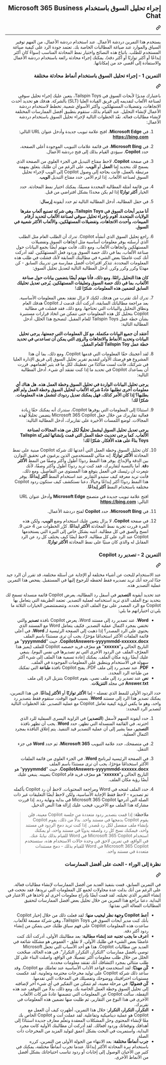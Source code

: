 <div class="Box-sc-g0xbh4-0 eoaCFS js-snippet-clipboard-copy-unpositioned undefined" data-hpc="true"><article class="markdown-body entry-content container-lg" itemprop="text"><div class="markdown-heading" dir="rtl"><h1 tabindex="-1" class="heading-element" dir="rtl">إجراء تحليل السوق باستخدام Microsoft 365 Business Chat</h1><a id="user-content-إجراء-تحليل-السوق-باستخدام-microsoft-365-business-chat" class="anchor" aria-label="Permalink: إجراء تحليل السوق باستخدام Microsoft 365 Business Chat" href="#إجراء-تحليل-السوق-باستخدام-microsoft-365-business-chat"><svg class="octicon octicon-link" viewBox="0 0 16 16" version="1.1" width="16" height="16" aria-hidden="true"><path d="m7.775 3.275 1.25-1.25a3.5 3.5 0 1 1 4.95 4.95l-2.5 2.5a3.5 3.5 0 0 1-4.95 0 .751.751 0 0 1 .018-1.042.751.751 0 0 1 1.042-.018 1.998 1.998 0 0 0 2.83 0l2.5-2.5a2.002 2.002 0 0 0-2.83-2.83l-1.25 1.25a.751.751 0 0 1-1.042-.018.751.751 0 0 1-.018-1.042Zm-4.69 9.64a1.998 1.998 0 0 0 2.83 0l1.25-1.25a.751.751 0 0 1 1.042.018.751.751 0 0 1 .018 1.042l-1.25 1.25a3.5 3.5 0 1 1-4.95-4.95l2.5-2.5a3.5 3.5 0 0 1 4.95 0 .751.751 0 0 1-.018 1.042.751.751 0 0 1-1.042.018 1.998 1.998 0 0 0-2.83 0l-2.5 2.5a1.998 1.998 0 0 0 0 2.83Z"></path></svg></a></div>
<hr>
<p dir="rtl">يستخدم هذا التمرين دردشة الأعمال. عند استخدام دردشة الأعمال، من المهم توفير السياق والموارد عند صياغة المطالبات الخاصة بك. تعتمد جودة الرد على كيفية صياغة المستخدم للطلب. باتباع هذه النصائح واختيار نمط المحادثة المناسب (سواءً كان أكثر إبداعًا أو أكثر توازنًا أو أكثر دقة)، يمكنك إجراء محادثة رائعة باستخدام دردشة الأعمال والاستفادة إلى أقصى حد من إمكاناتها.</p>
<div class="markdown-heading" dir="rtl"><h3 tabindex="-1" class="heading-element" dir="rtl">التمرين 1 - إجراء تحليل السوق باستخدام أنماط محادثة مختلفة</h3><a id="user-content-التمرين-1---إجراء-تحليل-السوق-باستخدام-أنماط-محادثة-مختلفة" class="anchor" aria-label="Permalink: التمرين 1 - إجراء تحليل السوق باستخدام أنماط محادثة مختلفة" href="#التمرين-1---إجراء-تحليل-السوق-باستخدام-أنماط-محادثة-مختلفة"><svg class="octicon octicon-link" viewBox="0 0 16 16" version="1.1" width="16" height="16" aria-hidden="true"><path d="m7.775 3.275 1.25-1.25a3.5 3.5 0 1 1 4.95 4.95l-2.5 2.5a3.5 3.5 0 0 1-4.95 0 .751.751 0 0 1 .018-1.042.751.751 0 0 1 1.042-.018 1.998 1.998 0 0 0 2.83 0l2.5-2.5a2.002 2.002 0 0 0-2.83-2.83l-1.25 1.25a.751.751 0 0 1-1.042-.018.751.751 0 0 1-.018-1.042Zm-4.69 9.64a1.998 1.998 0 0 0 2.83 0l1.25-1.25a.751.751 0 0 1 1.042.018.751.751 0 0 1 .018 1.042l-1.25 1.25a3.5 3.5 0 1 1-4.95-4.95l2.5-2.5a3.5 3.5 0 0 1 4.95 0 .751.751 0 0 1-.018 1.042.751.751 0 0 1-1.042.018 1.998 1.998 0 0 0-2.83 0l-2.5 2.5a1.998 1.998 0 0 0 0 2.83Z"></path></svg></a></div>
<p dir="rtl">باعتبارك مديرًا لأبحاث السوق في Tailspin Toys، يتعين عليك إجراء تحليل سوقي لصناعة الألعاب لتقديمه إلى فريق القيادة العليا (SLT) بالشركة. هدفك هو تحديد أحدث الاتجاهات، وتفضيلات المستهلكين، وأكثر الأسواق شعبية. تخطط لاستخدام دردشة الأعمال لإنشاء التحليل. عند القيام بذلك، ستقوم بتطبيق أفضل الممارسات المختلفة لإنشاء مطالبات فعالة. نفّذ الخطوات التالية لإجراء تحليل السوق باستخدام دردشة الأعمال:</p>
<ol dir="rtl">
<li>
<p dir="rtl">في <strong>Microsoft Edge</strong>، افتح علامة تبويب جديدة وأدخل عنوان URL التالي: <strong><a href="https://bing.com" rel="nofollow">https://bing.com</a></strong></p>
</li>
<li>
<p dir="rtl">في <strong>Microsoft Bing</strong>، في قائمة علامات التبويب الموجودة أعلى الصفحة، حدد <strong>Copilot</strong>. سيؤدي القيام بذلك إلى فتح دردشة الأعمال.</p>
</li>
<li>
<p dir="rtl">في صفحة <strong>Copilot</strong>، لاحظ مفتاح التبديل في الجزء العلوي من الصفحة الذي يسمح لك بتحديد إما <strong>العمل</strong> أو <strong>الويب</strong>. على الرغم من أن طلبك يتعلق بمهمة مرتبطة بالعمل، فأنت بحاجة إلى وصول Copilot إلى الويب لإجراء تحليل السوق لصناعة الألعاب. إذا لزم الأمر، حدد مفتاح التبديل <strong>الويب</strong>.</p>
</li>
<li>
<p dir="rtl">من قائمة أمثلة المطالبة المحددة مسبقًا، يمكنك اختيار نمط المحادثة. حدد الخيار <strong>أكثر توازنًا</strong> إذا لم يكن محددًا بشكل افتراضي من قبل.</p>
</li>
<li>
<p dir="rtl">في حقل المطالبة، أدخل المطالبة التالية ثم حدد أيقونة <strong>إرسال</strong>:</p>
<p dir="rtl"><strong>أنا مدير أبحاث السوق في Tailspin Toys، وهي شركة تصنيع ألعاب مقرها الولايات المتحدة. أقوم بإجراء تحليل سوقي لصناعة الألعاب لتحديد أرقام المبيعات، وأحدث الاتجاهات، وتفضيلات المستهلكين، والألعاب الأكثر شعبية في السوق</strong>.</p>
</li>
<li>
<p dir="rtl">راجع تحليل السوق الذي أنشأه Copilot. تدرك أن الطلب العام مثل الطلب الذي أرسلته يوفر معلومات أساسية مثل اتجاهات السوق وتفضيلات المستهلكين واتجاهات الألعاب. ومع ذلك، فأنت مهتم أيضًا بجمع البيانات حول صناعة الألعاب، بما في ذلك حصة السوق وردود فعل المستهلكين. لقد أدركت أنك كنت غامضًا بعض الشيء في مطالبتك السابقة لأنك فشلت في طلب هذه المعلومات المحددة. تتذكر اقتراحات أفضل ممارسة من تدريبك السابق - كن مهذبًا وكرر وكرر وكرر. أدخل المطالبة التالية لتعديل تحليل السوق:</p>
<p dir="rtl"><strong>كان هذا التحليل رائعًا. ومع ذلك، فأنا مهتم أيضًا بتضمين بيانات حول صناعة الألعاب، بما في ذلك حصة السوق وتعليقات المستهلكين. يُرجى تعديل تحليلك السابق لتضمين هذه المعلومات. شكرًا لك</strong>!</p>
</li>
<li>
<p dir="rtl">تدرك أنك تقترب من هدفك، لكنك لا تزال تفتقد بعض المعلومات الأساسية. بعد مراجعة مطالباتك السابقة، أدركت أنك قدمت لـ Copilot هدفك العام ونطاق التحليل والبيانات التي تحتاجها. ومع ذلك، فقد فشلت في مطالبة Copilot بتحليل كل هذه المعلومات حتى تتمكن من اتخاذ قرارات مستنيرة بشأن خطة عمل Tailspin Toys للعام المقبل. لتصحيح هذا الخلل، أدخل المطالبة التالية:</p>
<p dir="rtl"><strong>أعتقد أن جميع البيانات مكتملة. مع كل المعلومات التي جمعتها، يرجى تحليل البيانات وتحديد الأنماط والاتجاهات والرؤى التي يمكن أن تساعدني في تحديد خطة عمل Tailspin Toy للعام المقبل</strong>.</p>
</li>
<li>
<p dir="rtl">لقد أعجبتك حقًا المعلومات التي قدمها Copilot. ومع ذلك، بما أن هذا المشروع هو فرصتك الأولى لتقديم تقرير تحليل السوق إلى فريق الإدارة العليا في شركتك، فأنت لست متأكدًا من تغطيتك لكل ما قد يثير اهتمامهم. قررت أن يساعدك Copilot في تحديد ما إذا كنت تفتقد أي شيء. أدخل المطالبة التالية:</p>
<p dir="rtl"><strong>يرجى تحليل البيانات الواردة في تحليل السوق وخطة العمل هذه. هل هناك أي معلومات أخرى تطلبها عادةً شركة الألعاب لتحليل السوق وخطة العمل ولم أقم بطلبها؟ إذا كان الأمر كذلك، فهل يمكنك تعديل ردودك لتشمل هذه المعلومات. شكرًا لك</strong>!</p>
</li>
<li>
<p dir="rtl">استنادًا إلى المعلومات التي يوفرها Copilot، ستدرك أنه يمكنك حقًا زيادة فعالية تقاريرك من خلال جعل Microsoft 365 Copilot يتضمن تحليلًا لهذه المجالات. لوضع اللمسات الأخيرة على تقاريرك، أدخل المطالبة التالية:</p>
<p dir="rtl"><strong>يرجى تعديل تحليل السوق ليشمل تحليلًا لكل من هذه المجالات لصناعة الألعاب. كما يرجى تحديث خطة العمل التي قمت بإنشائها لشركة Tailspin Toys بناءً على هذه الأفكار. شكرًا لك</strong>!</p>
</li>
<li>
<p dir="rtl">كان تحليل السوق وخطة العمل التي أعدتها لك شركة Copilot مبنية على نمط المحادثة <strong>الأكثر توازنًا</strong>. إنه مثالي للمستخدمين الذين يرغبون في تحقيق التوازن بين الدقة والإبداع. يوفر هذا النمط ردودًا أطول وأكثر وصفًا من النمط <strong>الأكثر دقة</strong>. أما بالنسبة لتقاريرك، فقد كنت تريد ردودًا أطول وأكثر وصفًا، لأنك شعرت أن رئيسك في العمل يتوقع هذا المستوى من التفاصيل. ومع ذلك، فأنت تريد معرفة كيف ستبدو التقارير عند استخدام النمط <strong>أكثر إبداعًا</strong>. يوفر هذا النمط ردودًا أكثر إبداعًا وخيالًا. دعنا نستكشف كيف ستكون ردود Copilot مختلفة باستخدام النمط <strong>أكثر إبداعًا</strong>.</p>
<p dir="rtl">افتح علامة تبويب جديدة في متصفح <strong>Microsoft Edge</strong> وأدخل عنوان URL التالي: <strong><a href="https://bing.com" rel="nofollow">https://bing.com</a></strong></p>
</li>
<li>
<p dir="rtl">في <strong>Microsoft Bing</strong>، حدد <strong>Copilot</strong> لفتح دردشة الأعمال.</p>
</li>
<li>
<p dir="rtl">في صفحة <strong>Copilot</strong>، لا يزال يتعين عليك استخدام وضع <strong>الويب</strong>، ولكن هذه المرة قررت تجربة نمط المحادثة <strong>الأكثر ابداعًا</strong>. كرِّر الخطوات من 4 حتى 9. انسخ والصق في كل مطالبة. انتبه بشكل خاص إلى النبرة التي يستخدمها Copilot عند الرد على كل مطالبة. لاحظ أيضًا كيف يختلف كل رد عن الرد المقابل له والذي كان مبنيًا على نمط المحادثة <strong>الأكثر توازنًا</strong>.</p>
</li>
</ol>
<div class="markdown-heading" dir="rtl"><h3 tabindex="-1" class="heading-element" dir="rtl">التمرين 2 - تصدير رد Copilot</h3><a id="user-content-التمرين-2---تصدير-رد-copilot" class="anchor" aria-label="Permalink: التمرين 2 - تصدير رد Copilot" href="#التمرين-2---تصدير-رد-copilot"><svg class="octicon octicon-link" viewBox="0 0 16 16" version="1.1" width="16" height="16" aria-hidden="true"><path d="m7.775 3.275 1.25-1.25a3.5 3.5 0 1 1 4.95 4.95l-2.5 2.5a3.5 3.5 0 0 1-4.95 0 .751.751 0 0 1 .018-1.042.751.751 0 0 1 1.042-.018 1.998 1.998 0 0 0 2.83 0l2.5-2.5a2.002 2.002 0 0 0-2.83-2.83l-1.25 1.25a.751.751 0 0 1-1.042-.018.751.751 0 0 1-.018-1.042Zm-4.69 9.64a1.998 1.998 0 0 0 2.83 0l1.25-1.25a.751.751 0 0 1 1.042.018.751.751 0 0 1 .018 1.042l-1.25 1.25a3.5 3.5 0 1 1-4.95-4.95l2.5-2.5a3.5 3.5 0 0 1 4.95 0 .751.751 0 0 1-.018 1.042.751.751 0 0 1-1.042.018 1.998 1.998 0 0 0-2.83 0l-2.5 2.5a1.998 1.998 0 0 0 0 2.83Z"></path></svg></a></div>
<p dir="rtl">عند الاستخدام للبحث عن أشياء مختلفة أو الإجابة عن أسئلة مختلفة، قد تقرر أن الرد جيد جدًا لدرجة أنك تريد تصديره فقط لحفظه للرجوع إليها في المستقبل. يفحص هذا التمرين عملية التصدير هذه.</p>
<p dir="rtl">عند تحديد أيقونة <strong>التصدير</strong> في أسفل رد المطالبة، يعرض Copilot قائمة منسدلة تسمح لك بتحديد نوع الملف الذي تريد استخدامه لعملية التصدير. تعتمد الطريقة التي يتعامل بها Copilot مع الرد المصدر على نوع الملف الذي تحدده. وتتضمتتضمن الخيارات الثلاثة ما يلي:ن اختياراتهم ما يلي:</p>
<ul dir="rtl">
<li><strong>Word</strong>. عند تصدير رد إلى مستند Word، يعرض Copilot نافذة <strong>تصدير</strong> والتي تختفي بمجرد اكتمال عملية التصدير. فكيف يتعامل Word مع المستند الذي يحتوي على الرد المصدر؟ إذا ذهبت إلى الصفحة الرئيسية لـ <strong>Word</strong>، في أعلى قائمة الملفات الأكثر استخدامًا مؤخرًا، يجب أن ترى مستندًا باسم الملف <strong>CopilotAnswers-yyyymmdd-xxxxxx.docx</strong>، حيث "<strong>yyyymmdd</strong>" هو التاريخ الحالي و"<strong>xxxxxx</strong>" هو معرّف فريد خصصه Copilot للملف (يميز هذا المعرّف الملف عن الردود الأخرى التي تم تصديرها في نفس اليوم). ينبغي عليك أيضًا رؤية مكان الملف. يمكنك إعادة تسمية هذا الملف إلى شيء أكثر سهولة في الاستخدام وينطبق على المعلومات الموجودة في الملف.</li>
<li><strong>PDF</strong>. عند تصدير رد إلى ملف PDF، يفتح Copilot نافذة <strong>طباعة</strong> التي تمكنك من طباعة الرد المحدد.</li>
<li><strong>نص</strong> عند تصدير رد إلى ملف نصي، يقوم Copilot بتنزيل الرد إلى ملف <strong>Answer.txt</strong> في مجلد <strong>التنزيلات</strong>.</li>
</ul>
<p dir="rtl">حدد الردود الأولى للنمط الذي تفضله - إما <strong>الأكثر توازنًا</strong> أو <strong>الأكثر إبداعًا</strong>. في هذا التمرين، يمكنك تصدير هذا الرد إلى مستند <strong>Word</strong>. بسبب قيود الوقت، ستقوم فقط بتصدير رد واحد، وهو ما يكفي لرؤية كيفية تعامل Copilot مع عملية التصدير. نفّذ الخطوات التالية لتصدير الرد المحدد:</p>
<ol dir="rtl">
<li>
<p dir="rtl">حدد أيقونة السهم لأسفل (<strong>التصدير</strong>) في الزاوية اليسرى السفلية للرد الذي اخترته. في القائمة المنسدلة التي تظهر، حدد <strong>Word</strong>. يجب أن تظهر نافذة <strong>التصدير</strong>، مما يشير إلى أن عملية التصدير قيد التنفيذ. يتم إغلاق النافذة بمجرد اكتمال العملية.</p>
</li>
<li>
<p dir="rtl">في متصفحك، حدد علامة التبويب <strong>Microsoft 365</strong>، ثم حدد <strong>Word</strong> في جزء التنقل.</p>
</li>
<li>
<p dir="rtl">في الصفحة الرئيسية لبرنامج <strong>Word</strong>، في الجزء العلوي من قائمة الملفات الأكثر استخدامًا مؤخرًا، يجب أن ترى مستندًا باسم الملف <strong>CopilotAnswers-yyyymmdd-xxxxxx.docx</strong>، حيث "<strong>yyyymmdd</strong>" هو التاريخ الحالي و"<strong>xxxxxx</strong>" هو معرّف فريد قام Copilot بتعيينه. ينبغي عليك أيضًا رؤية مكان الملف.<br></p>
</li>
<li>
<p dir="rtl">حدد الملف لفتحه في Word ومراجعة المحتويات. لاحظ أن رد Copilot بأكمله تم تصديره - لاحظ فقط الإجابة الأساسية، ولكن لاحظ أيضًا التعليقات غير ذات الصلة التي أدرجها Microsoft 365 Copilot في بداية ونهاية رده. إذا قررت مشاركة هذا الملف مع الآخرين، فيجب عليك إزالة هذا النص الدخيل.</p>
<blockquote>
<p dir="rtl"><strong>ملاحظة:</strong> إذا قمت بتصدير ردود متعددة من جلسة Copilot معينة، فلن يقوم Copilot بدمجها في مستند واحد. بدلًا من ذلك، يقوم Copilot بإنشاء ملف منفصل لكل رد مُصدر. إذا كنت تريد دمج الردود في مستند واحد، فيمكنك نسخ كل رد ولصقه يدويًا في مستند واحد، أو يمكنك استخدام Microsoft 365 Copilot في Word للقيام بذلك نيابةً عنك. في الواقع، في تمرين لاحق في وحدة حالات الاستخدام هذه، ستستخدم Microsoft 365 Copilot في Word للقيام بذلك - دمج مستندات متعددة في مستند واحد.</p>
</blockquote>
</li>
</ol>
<div class="markdown-heading" dir="rtl"><h3 tabindex="-1" class="heading-element" dir="rtl">نظرة إلى الوراء - الحث على أفضل الممارسات<br></h3><a id="user-content-نظرة-إلى-الوراء---الحث-على-أفضل-الممارسات" class="anchor" aria-label="Permalink: نظرة إلى الوراء - الحث على أفضل الممارسات" href="#نظرة-إلى-الوراء---الحث-على-أفضل-الممارسات"><svg class="octicon octicon-link" viewBox="0 0 16 16" version="1.1" width="16" height="16" aria-hidden="true"><path d="m7.775 3.275 1.25-1.25a3.5 3.5 0 1 1 4.95 4.95l-2.5 2.5a3.5 3.5 0 0 1-4.95 0 .751.751 0 0 1 .018-1.042.751.751 0 0 1 1.042-.018 1.998 1.998 0 0 0 2.83 0l2.5-2.5a2.002 2.002 0 0 0-2.83-2.83l-1.25 1.25a.751.751 0 0 1-1.042-.018.751.751 0 0 1-.018-1.042Zm-4.69 9.64a1.998 1.998 0 0 0 2.83 0l1.25-1.25a.751.751 0 0 1 1.042.018.751.751 0 0 1 .018 1.042l-1.25 1.25a3.5 3.5 0 1 1-4.95-4.95l2.5-2.5a3.5 3.5 0 0 1 4.95 0 .751.751 0 0 1-.018 1.042.751.751 0 0 1-1.042.018 1.998 1.998 0 0 0-2.83 0l-2.5 2.5a1.998 1.998 0 0 0 0 2.83Z"></path></svg></a></div>
<p dir="rtl">في التمرين السابق، قمت بتنفيذ العديد من أفضل الممارسات لإنشاء مطالبات فعالة. على الرغم من أنك بذلت عدة محاولات لجمع كل المعلومات التي تريدها، فقد نجحت في إنشاء التقرير الذي تخيلته. لقد قمت أيضًا بإدراج معلومات أخرى لم تأخذها في الاعتبار في البداية. دعنا نراجع هذا التمرين من خلال تحليل بعض أفضل الممارسات لتحقيق المطالبات الفعالة التي نفذتها:</p>
<ul dir="rtl">
<li><strong>أعط Copilot وجهة نظر ليجيب منها</strong>: لقد فعلت ذلك من خلال إخبار Copilot بأنك كنت مدير أبحاث السوق في Tailspin Toys، وهي شركة مصنعة للألعاب. ساعدت هذه المعلومات Copilot على فهم سياق طلبك حتى يتمكن من إنشاء ردود أكثر دقة.</li>
<li><strong>اعرف ما يجب تجنبه عند إنشاء مطالبة</strong>: بعد مطالبتك الأولى، أدركت أنك كنت غامضًا بعض الشيء في طلبك الأولي. لا تقلق - الغموض هو مشكلة شائعة في العديد من مطالبات Copilot. هذا هو أحد الأسباب التي تجعل Microsoft توصي بأفضل ممارسات "التكرار، التكرار، التكرار". في هذه الحالة، صحّحت الخلل من خلال طلب معلومات أكثر تفصيلًا. في الواقع، واصلت البناء على كل طلب متتالي بمجرد اكتشافك أنك تفتقد معلومات محددة.</li>
<li><strong>كُن مهذبًا</strong>: لقد استخدمت قواعد الآداب الأساسية عند تعاملك مع Copilot. وقد ساعد ذلك شركة Copilot على توليد مخرجات محترمة وتعاونية. لقد عكست مستويات احترافيتك ووضوحك وتفصيلك في المدخلات التي تقدمها.</li>
<li><strong>كُن فضوليًا</strong>: في مرحلة معينة، لم تتمكن من التفكير في أي شيء آخر لإضافته إلى تحليل السوق وخطة العمل الخاصة بك. ومع ذلك، بدلًا من التوقف عند هذه النقطة، سألت Copilot عن المعلومات التي تتضمنها عادةً شركات الألعاب الأخرى في هذا النوع من التقارير، ثم طلبت منها تضمين هذه المعلومات في تقريرك.</li>
<li><strong>التكرار، التكرار، التكرار</strong>: خلال هذا التمرين، أظهرت كيف أن العمل مع Copilot هو عملية ديناميكية وتفاعلية. لقد عملت أنت و Copilot الخاص بك معًا لإنشاء المحتوى وحل المشكلات المعقدة وتعلّم معارف جديدة استنادًا إلى أهدافك وتوقعاتك وردود أفعالك. لقد أدركت أن مطالبتك الأولية كانت مجرد البداية، واستمريت في البحث بشكل أعمق لتوليد المزيد من المخرجات ذات الصلة.</li>
<li><strong>جرب أنماطًا مختلفة</strong>: بعد الانتهاء من الجولة الأولى من التمرين، كرره باستخدام نبرة المحادثة الأكثر إبداعًا. عندما تجرب أنماطًا مختلفة، يمكنك في كثير من الأحيان الوصول إلى إجابات أو ردود تناسب احتياجاتك بشكل أفضل من الأنماط الأخرى.</li>
</ul>
</article></div>

